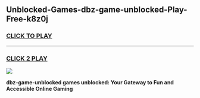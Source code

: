 
## Unblocked-Games-dbz-game-unblocked-Play-Free-k8z0j
<h3>
<a href="https://premium76.site?title=dbz-game-unblocked&ref=15A">CLICK TO PLAY</a></h3>
<hr>

<h3>
<a href="https://premium76.site?title=dbz-game-unblocked&ref=15A">CLICK 2 PLAY</a>
  
</h3>

<a href="https://premium76.site?title=dbz-game-unblocked&ref=15A"><img src="https://clearcache.store/games.png"></a>


**dbz-game-unblocked games unblocked: Your Gateway to Fun and Accessible Online Gaming**
